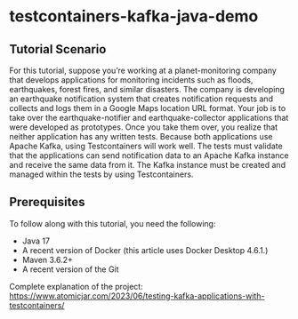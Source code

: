 # testcontainers-kafka-java-demo

## Tutorial Scenario
For this tutorial, suppose you’re working at a planet-monitoring company that develops applications for monitoring incidents such as floods, earthquakes, forest fires, and similar disasters. The company is developing an earthquake notification system that creates notification requests and collects and logs them in a Google Maps location URL format.
Your job is to take over the earthquake-notifier and earthquake-collector applications that were developed as prototypes. Once you take them over, you realize that neither application has any written tests. Because both applications use Apache Kafka, using Testcontainers will work well.
The tests must validate that the applications can send notification data to an Apache Kafka instance and receive the same data from it. The Kafka instance must be created and managed within the tests by using Testcontainers.

## Prerequisites
To follow along with this tutorial, you need the following:

- Java 17
- A recent version of Docker (this article uses Docker Desktop 4.6.1.)
- Maven 3.6.2+
- A recent version of the Git

Complete explanation of the project:
https://www.atomicjar.com/2023/06/testing-kafka-applications-with-testcontainers/

